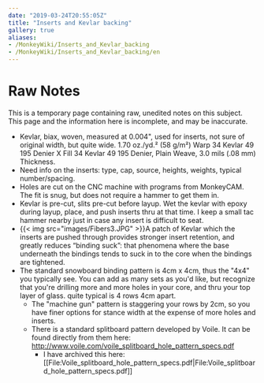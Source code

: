 ```yaml
---
date: "2019-03-24T20:55:05Z"
title: "Inserts and Kevlar backing"
gallery: true
aliases:
- /MonkeyWiki/Inserts_and_Kevlar_backing
- /MonkeyWiki/Inserts_and_Kevlar_backing/en
---
```

# Raw Notes
This is a temporary page containing raw, unedited notes on this subject. This page and the information here is incomplete, and may be inaccurate. 

- Kevlar, biax, woven, measured at 0.004", used for inserts, not sure of original width, but quite wide. 1.70 oz./yd.² (58 g/m²) Warp 34 Kevlar 49 195 Denier X Fill 34 Kevlar 49 195 Denier, Plain Weave, 3.0 mils (.08 mm) Thickness.
- Need info on the inserts: type, cap, source, heights, weights, typical number/spacing.
- Holes are cut on the CNC machine with programs from MonkeyCAM. The fit is snug, but does not require a hammer to get them in.
- Kevlar is pre-cut, slits pre-cut before layup. Wet the kevlar with epoxy during layup, place, and push inserts thru at that time. I keep a small tac hammer nearby just in case any insert is difficult to seat.
- {{< img src="images/Fibers3.JPG" >}}A patch of Kevlar which the inserts are pushed through provides stronger insert retention, and greatly reduces “binding suck”: that phenomena where the base underneath the bindings tends to suck in to the core when the bindings are tightened.
- The standard snowboard binding pattern is 4cm x 4cm, thus the "4x4" you typically see. You can add as many sets as you'd like, but recognize that you're drilling more and more holes in your core, and thru your top layer of glass. quite typical is 4 rows 4cm apart.
  - The "machine gun" pattern is staggering your rows by 2cm, so you have finer options for stance width at the expense of more holes and inserts.
  - There is a standard splitboard pattern developed by Voile. It can be found directly from them here: http://www.voile.com/voile_splitboard_hole_pattern_specs.pdf
    - I have archived this here: [[File:Voile_splitboard_hole_pattern_specs.pdf|File:Voile_splitboard_hole_pattern_specs.pdf]]




